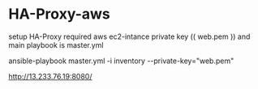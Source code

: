 # HA-Proxy-aws

setup HA-Proxy required aws ec2-intance private key (( web.pem )) and main  playbook is master.yml 

ansible-playbook master.yml -i inventory --private-key="web.pem"

http://13.233.76.19:8080/
